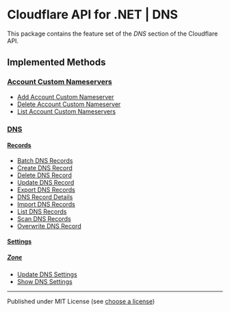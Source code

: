 # Cloudflare API for .NET | DNS

This package contains the feature set of the _DNS_ section of the Cloudflare API.

## Implemented Methods

### [Account Custom Nameservers]

- [Add Account Custom Nameserver](https://developers.cloudflare.com/api/resources/custom_nameservers/methods/create/)
- [Delete Account Custom Nameserver](https://developers.cloudflare.com/api/resources/custom_nameservers/methods/delete/)
- [List Account Custom Nameservers](https://developers.cloudflare.com/api/resources/custom_nameservers/methods/get/)


### [DNS]

#### [Records]

- [Batch DNS Records](https://developers.cloudflare.com/api/resources/dns/subresources/records/methods/batch/)
- [Create DNS Record](https://developers.cloudflare.com/api/resources/dns/subresources/records/methods/create/)
- [Delete DNS Record](https://developers.cloudflare.com/api/resources/dns/subresources/records/methods/delete/)
- [Update DNS Record](https://developers.cloudflare.com/api/resources/dns/subresources/records/methods/edit/)
- [Export DNS Records](https://developers.cloudflare.com/api/resources/dns/subresources/records/methods/export/)
- [DNS Record Details](https://developers.cloudflare.com/api/resources/dns/subresources/records/methods/get/)
- [Import DNS Records](https://developers.cloudflare.com/api/resources/dns/subresources/records/methods/import/)
- [List DNS Records](https://developers.cloudflare.com/api/resources/dns/subresources/records/methods/list/)
- [Scan DNS Records](https://developers.cloudflare.com/api/resources/dns/subresources/records/methods/scan/)
- [Overwrite DNS Record](https://developers.cloudflare.com/api/resources/dns/subresources/records/methods/update/)


#### [Settings]

##### [Zone]

- [Update DNS Settings](https://developers.cloudflare.com/api/resources/dns/subresources/settings/subresources/zone/methods/edit/)
- [Show DNS Settings](https://developers.cloudflare.com/api/resources/dns/subresources/settings/subresources/zone/methods/get/)


---

Published under MIT License (see [choose a license])



[choose a license]: https://choosealicense.com/licenses/mit/

[Account Custom Nameservers]: https://developers.cloudflare.com/api/resources/custom_nameservers/

[DNS]: https://developers.cloudflare.com/api/resources/dns/
[Records]: https://developers.cloudflare.com/api/resources/dns/subresources/records/

[Settings]: https://developers.cloudflare.com/api/resources/dns/subresources/settings/
[Zone]: https://developers.cloudflare.com/api/resources/dns/subresources/settings/subresources/zone/
